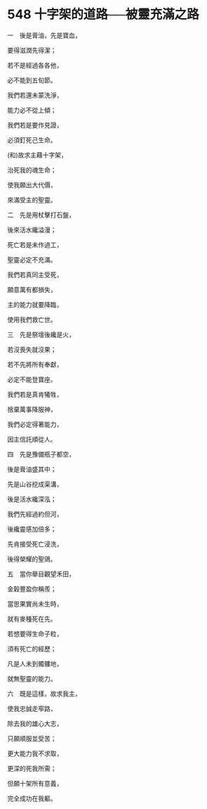 # 548 十字架的道路──被靈充滿之路

一　後是膏油，先是寶血，

要得滋潤先得潔；

若不是經過各各他，

必不能到五旬節。

我們若還未蒙洗淨，

能力必不從上傾；

我們若是要作見證，

必須釘死己生命。

(和)故求主藉十字架，

治死我的魂生命；

使我願出大代價，

來滿受主的聖靈。

二　先是用杖擊打石盤，

後來活水纔溢漫；

死亡若是未作過工，

聖靈必定不充滿。

我們若真同主受死，

願意萬有都損失，

主的能力就要降臨，

使用我們救亡世。

三　先是祭壇後纔是火，

若沒喪失就沒果；

若不先將所有奉獻，

必定不能登寶座。

我們若是真肯犧牲，

捨棄萬事降服神，

我們必定得著能力，

因主信託順從人。

四　先是豫備瓶子都空，

後是膏油盛其中；

先是山谷挖成渠溝，

後是活水纔深泓；

我們先經過約但河，

後纔靈感加倍多；

先肯接受死亡浸洗，

後得榮耀的聖鴿。

五　當你舉目觀望禾田，

金榖豐盈你稱羨；

當思果實尚未生時，

就有麥種死在先。

若想要得生命子粒，

須有死亡的經歷；

凡是人未到髑髏地，

就無聖靈的能力。

六　既是這樣，故求我主，

使我忠誠走窄路，

除去我的雄心大志，

只願順服並受苦；

更大能力我不求取，

更深的死我所需；

但願十架所有意義，

完全成功在我軀。

